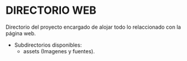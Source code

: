# DIRECTORIO WEB

Directorio del proyecto encargado de alojar todo lo relaccionado con la página web.

- Subdirectorios disponibles:
    -  assets (Imagenes y fuentes).